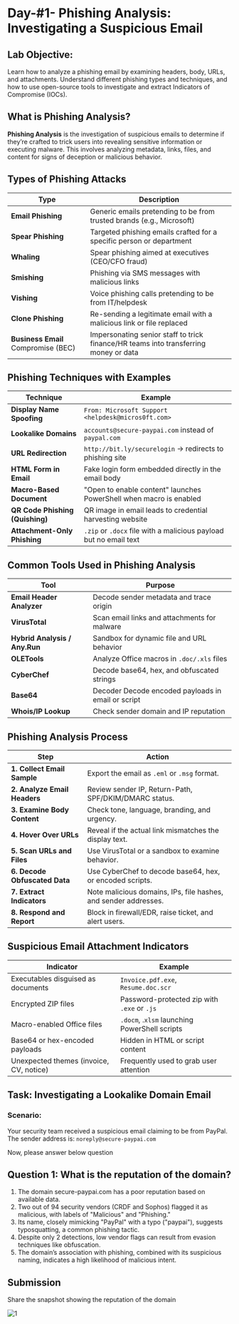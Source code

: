 # Day-#1- Phishing Analysis: Investigating a Suspicious Email
## Lab Objective:
Learn how to analyze a phishing email by examining headers, body, URLs, and attachments. Understand different phishing types and techniques, and how to use open-source tools to investigate and extract Indicators of Compromise (IOCs).

## What is Phishing Analysis?
**Phishing Analysis** is the investigation of suspicious emails to determine if they’re crafted to trick users into revealing sensitive information or executing malware. This involves analyzing metadata, links, files, and content for signs of deception or malicious behavior.

## Types of Phishing Attacks

|Type	|Description|
|------|-------------|
|**Email Phishing**	|Generic emails pretending to be from trusted brands (e.g., Microsoft)|
|**Spear Phishing**	|Targeted phishing emails crafted for a specific person or department|
|**Whaling**	|Spear phishing aimed at executives (CEO/CFO fraud)|
|**Smishing**	|Phishing via SMS messages with malicious links|
|**Vishing**	|Voice phishing calls pretending to be from IT/helpdesk|
|**Clone Phishing**	|Re-sending a legitimate email with a malicious link or file replaced|
|**Business Email** Compromise (BEC)	|Impersonating senior staff to trick finance/HR teams into transferring money or data|

## Phishing Techniques with Examples

|Technique|	Example|
|------|-------------|
|**Display Name Spoofing**	|`From: Microsoft Support <helpdesk@micros0ft.com>`|
|**Lookalike Domains**	|`accounts@secure-paypai.com` instead of `paypal.com`|
|**URL Redirection**	|`http://bit.ly/securelogin` → redirects to phishing site|
|**HTML Form in Email**	|Fake login form embedded directly in the email body|
|**Macro-Based Document**	|"Open to enable content" launches PowerShell when macro is enabled|
|**QR Code Phishing (Quishing)**	|QR image in email leads to credential harvesting website|
|**Attachment-Only Phishing**	|`.zip` or `.docx` file with a malicious payload but no email text|

## Common Tools Used in Phishing Analysis

|Tool	|Purpose|
|------|-------------|
|**Email Header Analyzer**	|Decode sender metadata and trace origin|
|**VirusTotal**	|Scan email links and attachments for malware|
|**Hybrid Analysis / Any.Run**	|Sandbox for dynamic file and URL behavior|
|**OLETools**	|Analyze Office macros in `.doc/.xls` files|
|**CyberChef**	|Decode base64, hex, and obfuscated strings|
|**Base64** |Decoder	Decode encoded payloads in email or script|
|**Whois/IP Lookup**	|Check sender domain and IP reputation|

## Phishing Analysis Process

|Step	|Action|
|------|-------------|
|**1. Collect Email Sample**	|Export the email as `.eml` or `.msg` format.|
|**2. Analyze Email Headers**	|Review sender IP, Return-Path, SPF/DKIM/DMARC status.|
|**3. Examine Body Content**	|Check tone, language, branding, and urgency.|
|**4. Hover Over URLs**	|Reveal if the actual link mismatches the display text.|
|**5. Scan URLs and Files**	|Use VirusTotal or a sandbox to examine behavior.|
|**6. Decode Obfuscated Data**	|Use CyberChef to decode base64, hex, or encoded scripts.|
|**7. Extract Indicators**	|Note malicious domains, IPs, file hashes, and sender addresses.|
|**8. Respond and Report**	|Block in firewall/EDR, raise ticket, and alert users.|

## Suspicious Email Attachment Indicators
|Indicator	|Example|
|------|-------------|
|Executables disguised as documents	|`Invoice.pdf.exe`, `Resume.doc.scr`|
|Encrypted ZIP files	|Password-protected zip with `.exe` or `.js`|
|Macro-enabled Office files	|`.docm`, .`xlsm` launching PowerShell scripts|
|Base64 or hex-encoded payloads	|Hidden in HTML or script content|
|Unexpected themes (invoice, CV, notice)	|Frequently used to grab user attention|

## Task: Investigating a Lookalike Domain Email

### Scenario:
Your security team received a suspicious email claiming to be from PayPal. The sender address is:
`noreply@secure-paypai.com`

Now, please answer below question

## Question 1: What is the reputation of the domain?

1. The domain secure-paypai.com has a poor reputation based on available data. 
2. Two out of 94 security vendors (CRDF and Sophos) flagged it as malicious, with labels of "Malicious" and "Phishing."
3. Its name, closely mimicking "PayPal" with a typo ("paypai"), suggests typosquatting, a common phishing tactic.
4. Despite only 2 detections, low vendor flags can result from evasion techniques like obfuscation.
5. The domain’s association with phishing, combined with its suspicious naming, indicates a high likelihood of malicious intent.

## Submission
Share the snapshot showing the reputation of the domain

![1](https://github.com/user-attachments/assets/e6be0be5-4256-4d2e-8850-4bebd0b8f8bc)
